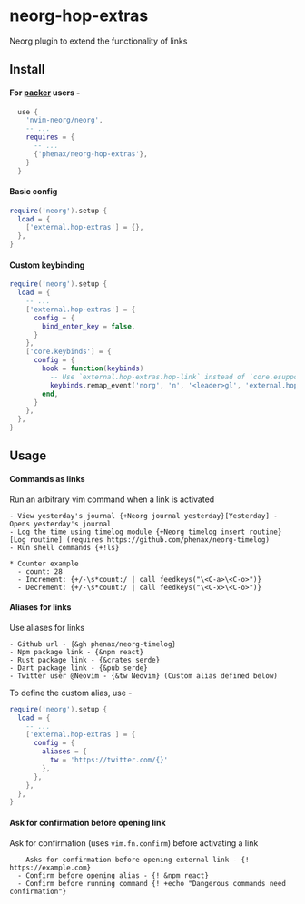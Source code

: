 # neorg-hop-extras
Neorg plugin to extend the functionality of links


## Install

#### For [packer](https://github.com/wbthomason/packer.nvim) users -
```lua
  use {
    'nvim-neorg/neorg',
    -- ...
    requires = {
      -- ...
      {'phenax/neorg-hop-extras'},
    }
  }
```


#### Basic config
```lua
require('neorg').setup {
  load = {
    ['external.hop-extras'] = {},
  },
}
```

#### Custom keybinding
```lua
require('neorg').setup {
  load = {
    -- ...
    ['external.hop-extras'] = {
      config = {
        bind_enter_key = false,
      }
    },
    ['core.keybinds'] = {
      config = {
        hook = function(keybinds)
          -- Use `external.hop-extras.hop-link` instead of `core.esupports.hop.hop-link`
          keybinds.remap_event('norg', 'n', '<leader>gl', 'external.hop-extras.hop-link')
        end,
      }
    },
  },
}
```


## Usage

#### Commands as links
Run an arbitrary vim command when a link is activated

```neorg
- View yesterday's journal {+Neorg journal yesterday}[Yesterday] - Opens yesterday's journal
- Log the time using timelog module {+Neorg timelog insert routine}[Log routine] (requires https://github.com/phenax/neorg-timelog)
- Run shell commands {+!ls}

* Counter example
  - count: 28
  - Increment: {+/-\s*count:/ | call feedkeys("\<C-a>\<C-o>")}
  - Decrement: {+/-\s*count:/ | call feedkeys("\<C-x>\<C-o>")}
```

#### Aliases for links
Use aliases for links

```neorg
- Github url - {&gh phenax/neorg-timelog}
- Npm package link - {&npm react}
- Rust package link - {&crates serde}
- Dart package link - {&pub serde}
- Twitter user @Neovim - {&tw Neovim} (Custom alias defined below)
```

To define the custom alias, use -
```lua
require('neorg').setup {
  load = {
    -- ...
    ['external.hop-extras'] = {
      config = {
        aliases = {
          tw = 'https://twitter.com/{}'
        },
      },
    },
  },
}
```

#### Ask for confirmation before opening link
Ask for confirmation (uses `vim.fn.confirm`) before activating a link

```neorg
  - Asks for confirmation before opening external link - {! https://example.com}
  - Confirm before opening alias - {! &npm react}
  - Confirm before running command {! +echo "Dangerous commands need confirmation"}
```

